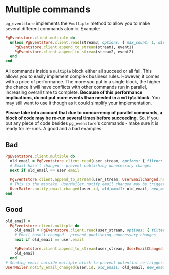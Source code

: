 # Multiple commands

`pg_eventstore` implements the `#multiple` method to allow you to make several different commands atomic. Example:

```ruby
PgEventstore.client.multiple do
  unless PgEventstore.client.read(stream3, options: { max_count: 1, direction: 'Backwards' }).last&.type == 'Removed'
    PgEventstore.client.append_to_stream(stream1, event1)
    PgEventstore.client.append_to_stream(stream2, event2)
  end  
end
```

All commands inside a `multiple` block either all succeed or all fail. This allows you to easily implement complex business rules. However, it comes with a price of performance. The more you put in a single block, the higher the chance it will have conflicts with other commands run in parallel, increasing overall time to complete. **Because of this performance implications, do not put more events than needed in a `multple` block.** You may still want to use it though as it could simplify your implementation.

**Please take into account that due to concurrency of parallel commands, a block of code may be re-run several times before succeeding.** So, if you put any piece of code besides `pg_evenstore`'s commands - make sure it is ready for re-runs. A good and a bad examples:

## Bad

```ruby
PgEventstore.client.multiple do
  old_email = PgEventstore.client.read(user_stream, options: { filter: { event_types: ['UserEmailChanged'] }, max_count: 1, direction: 'Backwards' }).first&.data&.dig('email')
  # Email hasn't changed - prevent publishing unnecessary changes
  next if old_email == user.email
  
  PgEventstore.client.append_to_stream(user_stream, UserEmailChanged.new(data: { email: user.email }))
  # This is the mistake. UserMailer.notify_email_changed may be triggered several times
  UserMailer.notify_email_changed(user.id, old_email: old_email, new_email: user.email).deliver_later
end
```

## Good

```ruby
old_email =
  PgEventstore.client.multiple do
    old_email = PgEventstore.client.read(user_stream, options: { filter: { event_types: ['UserEmailChanged'] }, max_count: 1, direction: 'Backwards' }).first&.data&.dig('email')
    # Email hasn't changed - prevent publishing unnecessary changes
    next if old_email == user.email

    PgEventstore.client.append_to_stream(user_stream, UserEmailChanged.new(data: { email: user.email }))
    old_email
  end
# Sending email outside multiple block to prevent potential re-triggering of it 
UserMailer.notify_email_changed(user.id, old_email: old_email, new_email: user.email).deliver_later
```
